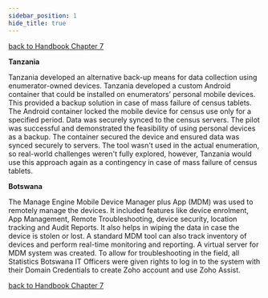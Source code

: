 ```yaml
---
sidebar_position: 1
hide_title: true
---
```


[back to Handbook Chapter 7](/docs/experiences-lessons-2020/Chapter-07/Introduction)

**Tanzania**

Tanzania developed an alternative back-up means for data collection using enumerator-owned devices. Tanzania developed a custom Android container that could be installed on enumerators’ personal mobile devices. This provided a backup solution in case of mass failure of census tablets. The Android container locked the mobile device for census use only for a specified period. Data was securely synced to the census servers. The pilot was successful and demonstrated the feasibility of using personal devices as a backup. The container secured the device and ensured data was synced securely to servers. The tool wasn't used in the actual enumeration, so real-world challenges weren't fully explored, however, Tanzania would use this approach again as a contingency in case of mass failure of census tablets.

**Botswana**

The Manage Engine Mobile Device Manager plus App (MDM) was used to remotely manage the devices. It included features like device enrolment, App Management, Remote Troubleshooting, device security, location tracking and Audit Reports. It also helps in wiping the data in case the device is stolen or lost. A standard MDM tool can also track inventory of devices and perform real-time monitoring and reporting. A virtual server for MDM system was created. To allow for troubleshooting in the field, all Statistics Botswana IT Officers were given rights to log in to the system with their Domain Credentials to create Zoho account and use Zoho Assist.


[back to Handbook Chapter 7](/docs/experiences-lessons-2020/Chapter-07/Introduction)

